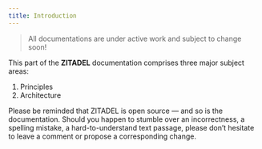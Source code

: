 ```yaml
---
title: Introduction
---
```


> All documentations are under active work and subject to change soon!

This part of the **ZITADEL** documentation comprises three major subject areas:

1. Principles
2. Architecture

Please be reminded that ZITADEL is open source — and so is the documentation. Should you happen to stumble over an incorrectness, a spelling mistake, a hard-to-understand text passage, please don’t hesitate to leave a comment or propose a corresponding change.
